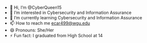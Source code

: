 - 👋 Hi, I’m @CyberQueen15
- 👀 I’m interested in Cybersecurity and Information Assurance
- 🌱 I’m currently learning Cybersecurity and Information Assurance
- 📫 How to reach me ecar499@wgu.edu
- 😄 Pronouns: She/Her
- ⚡ Fun fact: I graduated from High School at 14

<!---
CyberQueen15/CyberQueen15 is a ✨ special ✨ repository because its `README.md` (this file) appears on your GitHub profile.
You can click the Preview link to take a look at your changes.
--->
